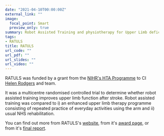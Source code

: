 ```yaml
---
date: "2021-04-10T00:00:00Z"
external_link: ""
image:
  focal_point: Smart
  preview_only: true
summary: Robot Assisted Training and physiotherapy for Upper Limb deficiency after Stroke
tags:
- RATULS
title: RATULS
url_code: ""
url_pdf: ""
url_slides: ""
url_video: ""
---
```


RATULS was funded by a grant from the [NIHR's HTA Programme](https://www.nihr.ac.uk/explore-nihr/funding-programmes/health-technology-assessment.htm) to CI [Helen Rodgers](https://www.ncl.ac.uk/medical-sciences/people/profile/helenrodgers.html) and team.

It was a multicentre randomised controlled trial to determine whether robot assisted training improves upper limb function after stroke.
Robot assisted training was compared to i) an enhanced upper limb therapy programme consisting of repeated practice of everyday activities using the arm and ii) usual NHS rehabilitation.

You can find out more from RATULS's [website](http://research.ncl.ac.uk/ratuls/), from it's [award page](https://www.journalslibrary.nihr.ac.uk/programmes/hta/112605#/), or from it's [final report](https://doi.org/10.3310/hta24540).

